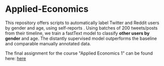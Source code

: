 # Applied-Economics

This repository offers scripts to automatically label Twitter and Reddit users by gender and age, using self-reports . Using batches of 200 tweets/posts from their timeline, we train a fastText model to classify <b>other users by gender</b> and age. The distantly supervised model outperforms the baseline and comparable manually annotated data.
  
The final assignment for the course "Applied Economics 1" can be found here: [here](https://htmlpreview.github.io/?https://github.com/darkkille276/Applied-Economics/blob/master/Final%20Assignment/Applied%2BEconomic%2BAnalysis%2B1%2BFinal%2BAssignment.html)
